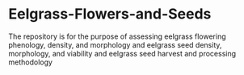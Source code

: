 # Eelgrass-Flowers-and-Seeds
The repository is for the purpose of assessing eelgrass flowering phenology, density, and morphology and eelgrass seed density, morphology, and viability and eelgrass seed harvest and processing methodology
